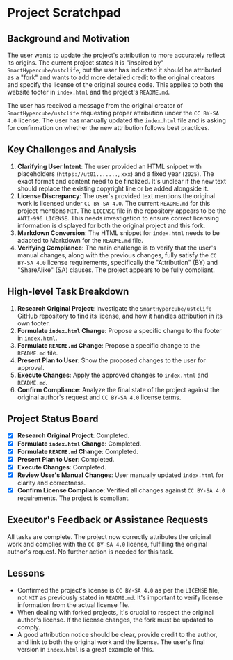 # Project Scratchpad

## Background and Motivation

The user wants to update the project's attribution to more accurately reflect its origins. The current project states it is "inspired by" `SmartHypercube/ustclife`, but the user has indicated it should be attributed as a "fork" and wants to add more detailed credit to the original creators and specify the license of the original source code. This applies to both the website footer in `index.html` and the project's `README.md`.

The user has received a message from the original creator of `SmartHypercube/ustclife` requesting proper attribution under the `CC BY-SA 4.0` license. The user has manually updated the `index.html` file and is asking for confirmation on whether the new attribution follows best practices.

## Key Challenges and Analysis

1.  **Clarifying User Intent**: The user provided an HTML snippet with placeholders (`https://ut01.......`, `xxx`) and a fixed year (`2025`). The exact format and content need to be finalized. It's unclear if the new text should replace the existing copyright line or be added alongside it.
2.  **License Discrepancy**: The user's provided text mentions the original work is licensed under `CC BY-SA 4.0`. The current `README.md` for this project mentions `MIT`. The `LICENSE` file in the repository appears to be the `ANTI-996 LICENSE`. This needs investigation to ensure correct licensing information is displayed for both the original project and this fork.
3.  **Markdown Conversion**: The HTML snippet for `index.html` needs to be adapted to Markdown for the `README.md` file.
4.  **Verifying Compliance**: The main challenge is to verify that the user's manual changes, along with the previous changes, fully satisfy the `CC BY-SA 4.0` license requirements, specifically the "Attribution" (BY) and "ShareAlike" (SA) clauses. The project appears to be fully compliant.

## High-level Task Breakdown

1.  **Research Original Project**: Investigate the `SmartHypercube/ustclife` GitHub repository to find its license, and how it handles attribution in its own footer.
2.  **Formulate `index.html` Change**: Propose a specific change to the footer in `index.html`.
3.  **Formulate `README.md` Change**: Propose a specific change to the `README.md` file.
4.  **Present Plan to User**: Show the proposed changes to the user for approval.
5.  **Execute Changes**: Apply the approved changes to `index.html` and `README.md`.
6.  **Confirm Compliance**: Analyze the final state of the project against the original author's request and `CC BY-SA 4.0` license terms.

## Project Status Board

-   [x] **Research Original Project**: Completed.
-   [x] **Formulate `index.html` Change**: Completed.
-   [x] **Formulate `README.md` Change**: Completed.
-   [x] **Present Plan to User**: Completed.
-   [x] **Execute Changes**: Completed.
-   [x] **Review User's Manual Changes**: User manually updated `index.html` for clarity and correctness.
-   [x] **Confirm License Compliance**: Verified all changes against `CC BY-SA 4.0` requirements. The project is compliant.

## Executor's Feedback or Assistance Requests

All tasks are complete. The project now correctly attributes the original work and complies with the `CC BY-SA 4.0` license, fulfilling the original author's request. No further action is needed for this task.

## Lessons

-   Confirmed the project's license is `CC BY-SA 4.0` as per the `LICENSE` file, not `MIT` as previously stated in `README.md`. It's important to verify license information from the actual license file.
-   When dealing with forked projects, it's crucial to respect the original author's license. If the license changes, the fork must be updated to comply.
-   A good attribution notice should be clear, provide credit to the author, and link to both the original work and the license. The user's final version in `index.html` is a great example of this.
